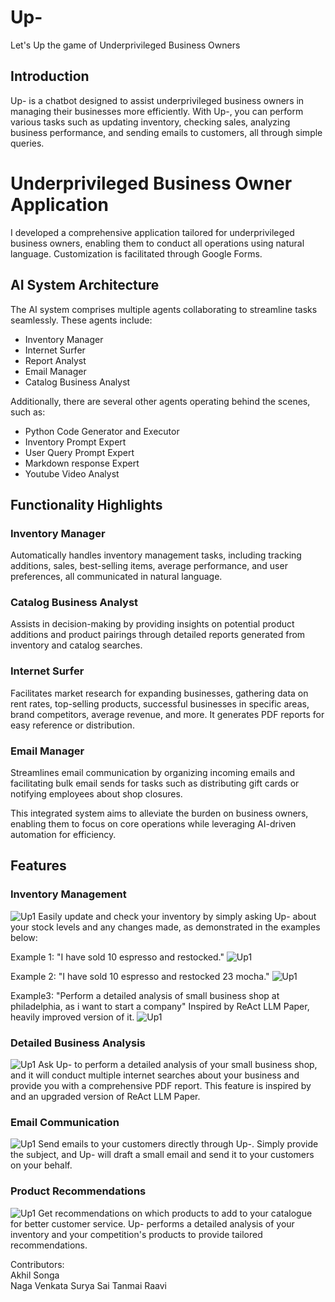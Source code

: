 # Up-

Let's Up the game of Underprivileged Business Owners

## Introduction

Up- is a chatbot designed to assist underprivileged business owners in managing their businesses more efficiently. With Up-, you can perform various tasks such as updating inventory, checking sales, analyzing business performance, and sending emails to customers, all through simple queries.

# Underprivileged Business Owner Application

I developed a comprehensive application tailored for underprivileged business owners, enabling them to conduct all operations using natural language. Customization is facilitated through Google Forms.

## AI System Architecture

The AI system comprises multiple agents collaborating to streamline tasks seamlessly. These agents include:

- Inventory Manager
- Internet Surfer
- Report Analyst
- Email Manager
- Catalog Business Analyst

Additionally, there are several other agents operating behind the scenes, such as:

- Python Code Generator and Executor
- Inventory Prompt Expert
- User Query Prompt Expert
- Markdown response Expert
- Youtube Video Analyst

## Functionality Highlights

### Inventory Manager
Automatically handles inventory management tasks, including tracking additions, sales, best-selling items, average performance, and user preferences, all communicated in natural language.

### Catalog Business Analyst
Assists in decision-making by providing insights on potential product additions and product pairings through detailed reports generated from inventory and catalog searches.

### Internet Surfer
Facilitates market research for expanding businesses, gathering data on rent rates, top-selling products, successful businesses in specific areas, brand competitors, average revenue, and more. It generates PDF reports for easy reference or distribution.

### Email Manager
Streamlines email communication by organizing incoming emails and facilitating bulk email sends for tasks such as distributing gift cards or notifying employees about shop closures.

This integrated system aims to alleviate the burden on business owners, enabling them to focus on core operations while leveraging AI-driven automation for efficiency.



## Features

### Inventory Management
![Up1](Images/Up2.1.JPG)
Easily update and check your inventory by simply asking Up- about your stock levels and any changes made, as demonstrated in the examples below:

Example 1:
"I have sold 10 espresso and restocked."
![Up1](Images/Up2.1.JPG)

Example 2:
"I have sold 10 espresso and restocked 23 mocha."
![Up1](Images/Up2.2.JPG)



Example3: 
"Perform a detailed analysis of small business shop at philadelphia, as i want to start a company"
Inspired by ReAct LLM Paper, heavily improved version of it.
![Up1](Images/Up3.JPG)



### Detailed Business Analysis
![Up1](Images/Up4.1.JPG)
Ask Up- to perform a detailed analysis of your small business shop, and it will conduct multiple internet searches about your business and provide you with a comprehensive PDF report. This feature is inspired by and an upgraded version of ReAct LLM Paper.

### Email Communication
![Up1](Images/Up4.2.JPG)
Send emails to your customers directly through Up-. Simply provide the subject, and Up- will draft a small email and send it to your customers on your behalf.

### Product Recommendations
![Up1](Images/Up5.JPG)
Get recommendations on which products to add to your catalogue for better customer service. Up- performs a detailed analysis of your inventory and your competition's products to provide tailored recommendations.

Contributors:
<br>
Akhil Songa<br>
Naga Venkata Surya Sai Tanmai Raavi

